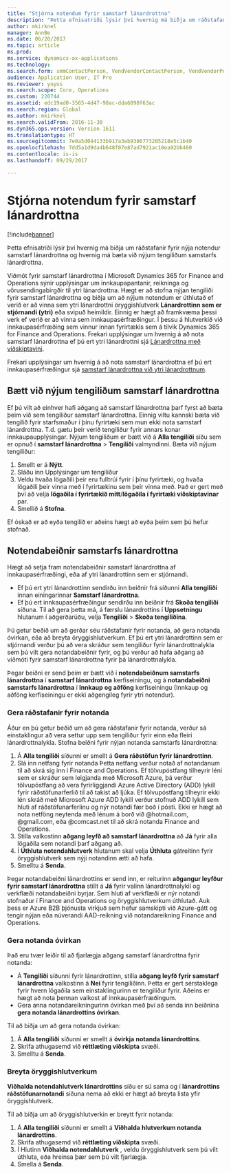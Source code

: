 ```yaml
---
title: "Stjórna notendum fyrir samstarf lánardrottna"
description: "Þetta efnisatriði lýsir því hvernig má biðja um ráðstafanir fyrir nýja notendur samstarf lánardrottna og hvernig má bæta við nýjum tengiliðum samstarfs lánardrottna."
author: mkirknel
manager: AnnBe
ms.date: 06/20/2017
ms.topic: article
ms.prod: 
ms.service: dynamics-ax-applications
ms.technology: 
ms.search.form: smmContactPerson, VendVendorContactPerson, VendVendorPortalUser
audience: Application User, IT Pro
ms.reviewer: yuyus
ms.search.scope: Core, Operations
ms.custom: 220744
ms.assetid: edc19ad0-3565-4d47-98ac-dda6098f63ac
ms.search.region: Global
ms.author: mkirknel
ms.search.validFrom: 2016-11-30
ms.dyn365.ops.version: Version 1611
ms.translationtype: HT
ms.sourcegitcommit: 7e0a5d044133b917a3eb9386773205218e5c1b40
ms.openlocfilehash: 7dd5a1d9da4b648f07e87ad7921ac10ea92bb460
ms.contentlocale: is-is
ms.lasthandoff: 09/29/2017

---
```


# <a name="manage-vendor-collaboration-users"></a>Stjórna notendum fyrir samstarf lánardrottna

[!include[banner](../includes/banner.md)]


Þetta efnisatriði lýsir því hvernig má biðja um ráðstafanir fyrir nýja notendur samstarf lánardrottna og hvernig má bæta við nýjum tengiliðum samstarfs lánardrottna. 

Viðmót fyrir samstarf lánardrottna í Microsoft Dynamics 365 for Finance and Operations sýnir upplýsingar um innkaupapantanir, reikninga og vörusendingabirgðir til ytri lánardrottna. Hægt er að stofna nýjan tengiliði fyrir samstarf lánardrottna og biðja um að nýjum notendum er úthlutað ef verið er að vinna sem ytri lánardrottni öryggishlutverk **Lánardrottinn sem er stjórnandi (ytri)** eða svipuð heimildir. Einnig er hægt að framkvæma þessi verk ef verið er að vinna sem innkaupasérfræðingur. Í þessu á hlutverkið við innkaupasérfræðing sem vinnur innan fyrirtækis sem á tilvik Dynamics 365 for Finance and Operations. Frekari upplýsingar um hvernig á að nota samstarf lánardrottna ef þú ert ytri lánardrottni sjá [Lánardrottna með viðskiptavini](vendor-collaboration-work-customers-dynamics-365-operations.md).  

Frekari upplýsingar um hvernig á að nota samstarf lánardrottna ef þú ert innkaupasérfræðingur sjá [samstarf lánardrottna við ytri lánardrottnum](vendor-collaboration-work-external-vendors.md).

## <a name="add-new-vendor-collaboration-contacts"></a>Bætt við nýjum tengiliðum samstarf lánardrottna
Ef þú vilt að einhver hafi aðgang að samstarf lánardrottna þarf fyrst að bæta þeim við sem tengiliður samstarf lánardrottna. Einnig viltu kannski bæta við tengilið fyrir starfsmaður í þínu fyrirtæki sem mun ekki nota samstarf lánardrottna. T.d. gætu þeir verið tengiliður fyrir annars konar innkaupaupplýsingar. Nýjum tengiliðum er bætt við á **Alla tengiliði** síðu sem er opnuð í **samstarf lánardrottna** &gt; **Tengiliði** valmyndinni. Bæta við nýjum tengiliður:

1.  Smellt er á **Nýtt**.
2.  Sláðu inn Upplýsingar um tengiliður
3.  Veldu hvaða lögaðili þeir eru fulltrúi fyrir í þínu fyrirtæki, og hvaða lögaðili þeir vinna með í fyrirtækinu sem þeir vinna með. Það er gert með því að velja **lögaðila í fyrirtækið mitt**/**lögaðila í fyrirtæki viðskiptavinar** par.
4.  Smellið á **Stofna**.

Ef óskað er að eyða tengilið er aðeins hægt að eyða þeim sem þú hefur stofnað.

## <a name="vendor-collaboration-user-requests"></a>Notendabeiðnir samstarfs lánardrottna
Hægt að setja fram notendabeiðnir samstarf lánardrottna af innkaupasérfræðingi, eða af ytri lánardrottinn sem er stjórnandi.

-   Ef þú ert ytri lánardrottinn sendirðu inn beiðnir frá síðunni **Alla tengiliði** innan einingarinnar **Samstarf lánardrottna**.
-   Ef þú ert innkaupasérfræðingur sendirðu inn beiðnir frá **Skoða tengiliði** síðuna. Til að gera þetta má, á færslu lánardrottins í **Uppsetningu** hlutanum í aðgerðarúðu, velja **Tengiliði** &gt; **Skoða tengiliðina**.

Þú getur beðið um að gerðar séu ráðstafanir fyrir notanda, að gera notanda óvirkan, eða að breyta öryggishlutverkum. Ef þú ert ytri lánardrottinn sem er stjórnandi verður þú að vera skráður sem tengiliður fyrir lánardrottnalykla sem þú vilt gera notandabeiðnir fyrir, og þú verður að hafa aðgang að viðmóti fyrir samstarf lánardrottna fyrir þá lánardrottnalykla.  

Þegar beiðni er send þeim er bætt við í **notendabeiðnum samstarfs lánardrottna** í **samstarf lánardrottna** kerfiseiningu, og á **notandabeiðni samstarfs lánardrottna** í **Innkaup og aðföng** kerfiseiningu (Innkaup og aðföng kerfiseiningu er ekki aðgengileg fyrir ytri notendur).

### <a name="provision-a-user"></a>Gera ráðstafanir fyrir notanda

Áður en þú getur beðið um að gera ráðstafanir fyrir notanda, verður sá einstaklingur að vera settur upp sem tengiliður fyrir einn eða fleiri lánardrottnalykla. Stofna beiðni fyrir nýjan notanda samstarfs lánardrottna:

1.  Á **Alla tengiliði** síðunni er smellt á **Gera ráðstöfun fyrir lánardrottinn**.
2.  Slá inn netfang fyrir notanda Þetta netfang verður notað af notandanum til að skrá sig inn í Finance and Operations. Ef tölvupóstfang tilheyrir léni sem er skráður sem leigjanda með Microsoft Azure, þá verður tölvupóstfang að vera fyrirliggjandi Azure Active Directory (ADD) lykill fyrir ráðstöfunarferlið til að takist að ljúka. Ef tölvupóstfang tilheyrir ekki lén skráð með Microsoft Azure ADD lykill verður stofnuð ADD lykill sem hluti af ráðstöfunarferlinu og nýr notandi fær boð í pósti. Ekki er hægt að nota netföng neytenda með lénum á borð við @hotmail.com, @gmail.com, eða @comcast.net til að skrá notanda Finance and Operations.
3.  Stilla valkostinn **aðgang leyfð að samstarf lánardrottna** að **Já** fyrir alla lögaðila sem notandi þarf aðgang að.
4.  Í **Úthluta notendahlutverk** hlutanum skal velja **Úthluta** gátreitinn fyrir öryggishlutverk sem nýji notandinn ætti að hafa.
5.  Smelltu á **Senda**.

Þegar notandabeiðni lánardrottins er send inn, er reiturinn **aðgangur leyfður fyrir samstarf lánardrottna** stillt á **Já** fyrir valinn lánardrottnalykil og verkflæði notandabeiðni byrjar. Sem hluti af verkflæði er nýr notandi stofnaður í Finance and Operations og öryggishlutverkum úthlutað. Auk þess er Azure B2B þjónusta virkjuð sem hefur samskipti við Azure-gátt og tengir nýjan eða núverandi AAD-reikning við notandareikning Finance and Operations.

### <a name="inactivate-a-user"></a>Gera notanda óvirkan

Það eru tvær leiðir til að fjarlægja aðgang samstarf lánardrottna fyrir notanda:

-   Á **Tengiliði** síðunni fyrir lánardrottinn, stilla **aðgang leyfð fyrir samstarf lánardrottna** valkostinn á **Nei** fyrir tengiliðinn. Þetta er gert sérstaklega fyrir hvern lögaðila sem einstaklingurinn er tengiliður fyrir. Aðeins er hægt að nota þennan valkost af innkaupasérfræðingum.
-   Gera anna notandareikningurinn óvirkan með því að senda inn beiðnina **gera notanda lánardrottins óvirkan**.

Til að biðja um að gera notanda óvirkan:

1.  Á **Alla tengiliði** síðunni er smellt á **óvirkja** **notanda lánardrottins**.
2.  Skrifa athugasemd við **réttlæting viðskipta** svæði.
3.  Smelltu á **Senda**.

### <a name="modify-security-roles"></a>Breyta öryggishlutverkum

**Viðhalda notendahlutverk lánardrottins** síðu er sú sama og í **lánardrottins ráðstöfunarnotandi** síðuna nema að ekki er hægt að breyta lista yfir öryggishlutverk.  

Til að biðja um að öryggishlutverkin er breytt fyrir notanda:

1.  Á **Alla tengiliði** síðunni er smellt á **Viðhalda** **hlutverkum notanda lánardrottins**.
2.  Skrifa athugasemd við **réttlæting viðskipta** svæði.
3.  Í Hlutinn **Viðhalda notendahlutverk** , veldu öryggishlutverk sem þú vilt úthluta, eða hreinsa þær sem þú vilt fjarlægja.
4.  Smella á **Senda**.





